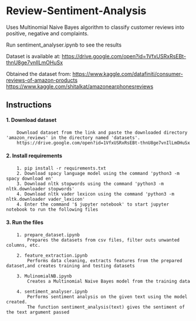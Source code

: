 # Review-Sentiment-Analysis

Uses Multinomial Naive Bayes algorithm to classify customer reviews into positive, negative and complaints.

Run sentiment_analyser.ipynb to see the results

Dataset is available at: 
  https://drive.google.com/open?id=1VfxUSRxRsEBt-thnU8ge7vnIlLmOHuSx

Obtained the dataset from: 
  https://www.kaggle.com/datafiniti/consumer-reviews-of-amazon-products
  https://www.kaggle.com/shitalkat/amazonearphonesreviews
      
## Instructions
#### 1. Download dataset
        Download dataset from the link and paste the downloaded directory 'amazon_reviews' in the directory named 'datasets'.
        https://drive.google.com/open?id=1VfxUSRxRsEBt-thnU8ge7vnIlLmOHuSx
#### 2. Install requirements
        1. pip install -r requirements.txt
        2. Download spacy language model using the command 'python3 -m spacy download en'
        3. Download nltk stopwords using the command 'python3 -m nltk.downloader stopwords'
        4. Download nltk vader lexicon using the command 'python3 -m nltk.downloader vader_lexicon'
        4. Enter the command '$ jupyter notebook' to start jupyter notebook to run the following files
#### 3. Run the files
        1. prepare_dataset.ipynb
            Prepares the datasets from csv files, filter outs unwanted columns, etc.
        
        2. feature_extraction.ipynb
            Performs data cleaning, extracts features from the prepared dataset,and creates training and testing datasets
        
        3. MulinomialNB.ipynb
            Creates a Multinomial Naive Bayes model from the training data
        
        4. sentiment_analyser.ipynb
            Performs sentiment analysis on the given text using the model created.
            The function sentiment_analysis(text) gives the sentiment of the text argument passed

